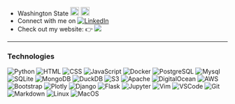 - Washington State <img src="https://geocoug.com/images/wsu.svg" width="20px" style="margin-top: -10px;"/> <img src="https://static.www.nfl.com/t_q-best/league/api/clubs/logos/SEA" width="20px"/> <img src="https://www.mlbstatic.com/team-logos/team-cap-on-dark/136.svg" height="17px" /> <img src="https://cms.nhl.bamgrid.com/images/assets/binary/317578370/binary-file/file.svg" height="17px">
- Connect with me on <a href="https://www.linkedin.com/in/c-grant/">![LinkedIn](https://img.shields.io/badge/LinkedIn-000000?style=flat&logo=linkedin&logoColor=white&labelColor=blue)</a>
- Check out my website: 👉 [![](https://img.shields.io/badge/geocoug.com-123456?style=flat)](https://geocoug.com)

---

### Technologies

![Python](https://img.shields.io/badge/Python-000000?style=flat&logo=python&logoColor=white&labelColor=3776AB)
![HTML](https://img.shields.io/badge/HTML-000000?style=flat&logo=html5&logoColor=white&labelColor=E34F26)
![CSS](https://img.shields.io/badge/CSS-000000?style=flat&logo=css3&logoColor=white&labelColor=1572B6)
![JavaScript](https://img.shields.io/badge/JavaScript-000000?style=flat&logo=javascript&logoColor=white&labelColor=F7DF1E)
![Docker](https://img.shields.io/badge/Docker-000000?style=flat&logo=docker&logoColor=white&labelColor=2496ED)
![PostgreSQL](https://img.shields.io/badge/PostgreSQL-000000?style=flat&logo=postgresql&logoColor=white&labelColor=316192)
![Mysql](https://img.shields.io/badge/MySQL-000000?style=flat&logo=mysql&logoColor=white&labelColor=2300f)
![SQLite](https://img.shields.io/badge/SQLite-000000?style=flat&logo=sqlite&logoColor=white&labelColor=003B57)
![MongoDB](https://img.shields.io/badge/MongoDB-000000?style=flat&logo=mongodb&logoColor=white&labelColor=47A248)
![DuckDB](https://img.shields.io/badge/DuckDB-000000?style=flat&logo=duckdb&logoColor=white&labelColor=47A248)
![S3](https://img.shields.io/badge/S3-000000?style=flat&logo=amazon-s3&logoColor=white&labelColor=569A31)
![Apache](https://img.shields.io/badge/Apache-000000?style=flat&logo=apache&logoColor=white&labelColor=D22128)
![DigitalOcean](https://img.shields.io/badge/DigitalOcean-000000?style=flat&logo=digitalocean&logoColor=white&labelColor=0080FF)
![AWS](https://img.shields.io/badge/AWS-000000?style=flat&logo=amazon-aws&logoColor=white&labelColor=232F3E)
![Bootstrap](https://img.shields.io/badge/Bootstrap-000000?style=flat&logo=bootstrap&logoColor=white&labelColor=7952B3)
![Plotly](https://img.shields.io/badge/Plotly-000000?style=flat&logo=plotly&logoColor=white&labelColor=3F4F75)
![Django](https://img.shields.io/badge/Django-000000?style=flat&logo=django&logoColor=white&labelColor=092E20)
![Flask](https://img.shields.io/badge/Flask-000000?style=flat&logo=flask&logoColor=white&labelColor=000000)
![Jupyter](https://img.shields.io/badge/Jupyter-000000?style=flat&logo=jupyter&logoColor=white&labelColor=F37626)
![Vim](https://img.shields.io/badge/Vim-000000?style=flat&logo=vim&logoColor=white&labelColor=019733)
![VSCode](https://img.shields.io/badge/VSCode-000000?style=flat&logo=visual-studio-code&logoColor=white&labelColor=007ACC)
![Git](https://img.shields.io/badge/Git-000000?style=flat&logo=git&logoColor=white&labelColor=F05032)
![Markdown](https://img.shields.io/badge/Markdown-000000?style=flat&logo=markdown&logoColor=white&labelColor=000000)
![Linux](https://img.shields.io/badge/Linux-000000?style=flat&logo=linux&logoColor=white&labelColor=FCC624)
![MacOS](https://img.shields.io/badge/MacOS-000000?style=flat&logo=apple&logoColor=white&labelColor=999999)
